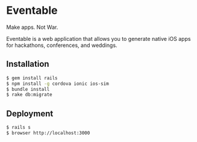 Eventable
=========

Make apps. Not War.

Eventable is a web application that allows you to generate native iOS apps for
hackathons, conferences, and weddings.

Installation
------------

```bash
$ gem install rails
$ npm install -g cordova ionic ios-sim
$ bundle install
$ rake db:migrate
```

Deployment
----------

```bash
$ rails s
$ browser http://localhost:3000
```
